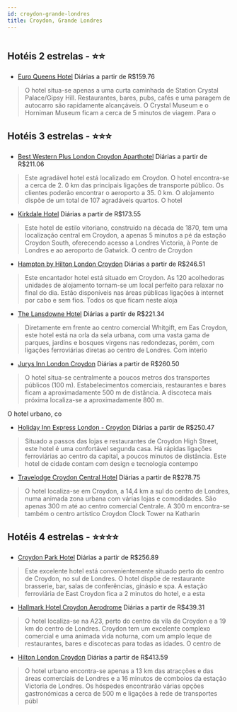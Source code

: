 ```yaml
---
id: croydon-grande-londres
title: Croydon, Grande Londres
---
```


<center><img src="http://photos.hotelbeds.com/giata/56/560443/560443a_hb_a_001.jpg" alt="" /></center>


## Hotéis 2 estrelas - ⭐️⭐️

-    [Euro Queens Hotel](https://www.hurb.com/hoteis/croydon/euro-queens-hotel-JNP-JP080299?cmp=18055) Diárias a partir de R$159.76
   > O hotel situa-se apenas a uma curta caminhada de Station Crystal Palace/Gipsy Hill. Restaurantes, bares, pubs, cafés e uma paragem de autocarro são rapidamente alcançáveis. O Crystal Museum e o Horniman Museum ficam a cerca de 5 minutos de viagem. Para o 

## Hotéis 3 estrelas - ⭐️⭐️⭐️

-    [Best Western Plus London Croydon Aparthotel](https://www.hurb.com/hoteis/croydon/best-western-plus-london-croydon-aparthotel-JNP-JP02689B?cmp=18055) Diárias a partir de R$211.06
   > Este agradável hotel está localizado em Croydon. O hotel encontra-se a cerca de 2. 0 km das principais ligações de transporte público. Os clientes poderão encontrar o aeroporto a 35. 0 km. O alojamento dispõe de um total de 107 agradáveis quartos. O hotel
-    [Kirkdale Hotel](https://www.hurb.com/hoteis/croydon/kirkdale-hotel-JNP-JP065539?cmp=18055) Diárias a partir de R$173.55
   > Este hotel de estilo vitoriano, construído na década de 1870, tem uma localização central em Croydon, a apenas 5 minutos a pé da estação Croydon South, oferecendo acesso a Londres Victoria, à Ponte de Londres e ao aeroporto de Gatwick. O centro de Croydon
-    [Hampton by Hilton London Croydon](https://www.hurb.com/hoteis/croydon/hampton-by-hilton-london-croydon-JNP-JP057328?cmp=18055) Diárias a partir de R$246.51
   > Este encantador hotel está situado em Croydon. As 120 acolhedoras unidades de alojamento tornam-se um local perfeito para relaxar no final do dia. Estão disponíveis nas áreas públicas ligações à internet por cabo e sem fios. Todos os que ficam neste aloja
-    [The Lansdowne Hotel](https://www.hurb.com/hoteis/croydon/the-lansdowne-hotel-JNP-JP045791?cmp=18055) Diárias a partir de R$221.34
   > Diretamente em frente ao centro comercial Whitgift, em Eas Croydon, este hotel está na orla da sela urbana, com uma vasta gama de parques, jardins e bosques virgens nas redondezas, porém, com ligações ferroviárias diretas ao centro de Londres. Com interio
-    [Jurys Inn London Croydon](https://www.hurb.com/hoteis/croydon/jurys-inn-london-croydon-JNP-JP033083?cmp=18055) Diárias a partir de R$260.50
   > O hotel situa-se centralmente a poucos metros dos transportes públicos (100 m). Estabelecimentos comerciais, restaurantes e bares ficam a aproximadamente 500 m de distância. A discoteca mais próxima localiza-se a aproximadamente 800 m.

O hotel urbano, co
-    [Holiday Inn Express London - Croydon](https://www.hurb.com/hoteis/croydon/holiday-inn-express-london-croydon-JNP-JP071928?cmp=18055) Diárias a partir de R$250.47
   > Situado a passos das lojas e restaurantes de Croydon High Street, este hotel é uma confortável segunda casa. Há rápidas ligações ferroviárias ao centro da capital, a poucos minutos de distância. Este hotel de cidade contam com design e tecnologia contempo
-    [Travelodge Croydon Central Hotel](https://www.hurb.com/hoteis/croydon/travelodge-croydon-central-hotel-JNP-JP032937?cmp=18055) Diárias a partir de R$278.75
   > O hotel localiza-se em Croydon, a 14,4 km a sul do centro de Londres, numa animada zona urbana com várias lojas e comodidades. São apenas 300 m até ao centro comercial Centrale. A 300 m encontra-se também o centro artístico Croydon Clock Tower na Katharin

## Hotéis 4 estrelas - ⭐️⭐️⭐️⭐️

-    [Croydon Park Hotel](https://www.hurb.com/hoteis/croydon/croydon-park-hotel-JNP-JP456452?cmp=18055) Diárias a partir de R$256.89
   > Este excelente hotel está convenientemente situado perto do centro de Croydon, no sul de Londres. O hotel dispõe de restaurante brasserie, bar, salas de conferências, ginásio e spa. A estação ferroviária de East Croydon fica a 2 minutos do hotel, e a esta
-    [Hallmark Hotel Croydon Aerodrome](https://www.hurb.com/hoteis/croydon/hallmark-hotel-croydon-aerodrome-JNP-JP073364?cmp=18055) Diárias a partir de R$439.31
   > O hotel localiza-se na A23, perto do centro da vila de Croydon e a 19 km do centro de Londres. Croydon tem um excelente complexo comercial e uma animada vida noturna, com um amplo leque de restaurantes, bares e discotecas para todas as idades. O centro de
-    [Hilton London Croydon](https://www.hurb.com/hoteis/croydon/hilton-london-croydon-JNP-JP312617?cmp=18055) Diárias a partir de R$413.59
   > O hotel urbano encontra-se apenas a 13 km das atracções e das áreas comerciais de Londres e a 16 minutos de comboios da estação Victoria de Londres. Os hóspedes encontrarão várias opções gastronómicas a cerca de 500 m e ligações à rede de transportes públ
